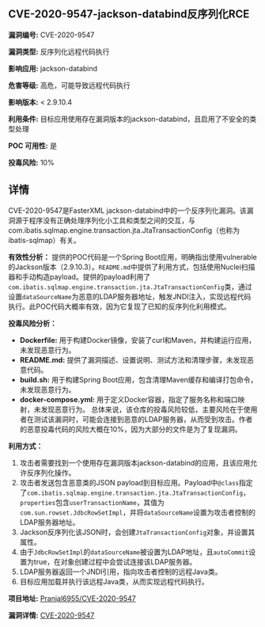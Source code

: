 ## CVE-2020-9547-jackson-databind反序列化RCE

**漏洞编号:** CVE-2020-9547

**漏洞类型:** 反序列化远程代码执行

**影响应用:** jackson-databind

**危害等级:** 高危，可能导致远程代码执行

**影响版本:** < 2.9.10.4

**利用条件:** 目标应用使用存在漏洞版本的jackson-databind，且启用了不安全的类型处理

**POC 可用性:** 是

**投毒风险:** 10%

## 详情

CVE-2020-9547是FasterXML jackson-databind中的一个反序列化漏洞。该漏洞源于程序没有正确处理序列化小工具和类型之间的交互，与com.ibatis.sqlmap.engine.transaction.jta.JtaTransactionConfig（也称为ibatis-sqlmap）有关。

**有效性分析：**
提供的POC代码是一个Spring Boot应用，明确指出使用vulnerable的Jackson版本（2.9.10.3）。`README.md`中提供了利用方式，包括使用Nuclei扫描器和手动构造payload。提供的payload利用了`com.ibatis.sqlmap.engine.transaction.jta.JtaTransactionConfig`类，通过设置`dataSourceName`为恶意的LDAP服务器地址，触发JNDI注入，实现远程代码执行。此POC代码大概率有效，因为它复现了已知的反序列化利用模式。

**投毒风险分析：**
*   **Dockerfile:** 用于构建Docker镜像，安装了curl和Maven，并构建运行应用，未发现恶意行为。
*   **README.md:** 提供了漏洞描述、设置说明、测试方法和清理步骤，未发现恶意代码。
*   **build.sh:**  用于构建Spring Boot应用，包含清理Maven缓存和编译打包命令，未发现恶意行为。
*   **docker-compose.yml:**  用于定义Docker容器，指定了服务名称和端口映射，未发现恶意行为。
总体来说，该仓库的投毒风险较低，主要风险在于使用者在测试该漏洞时，可能会连接到恶意的LDAP服务器，从而受到攻击。作者的恶意投毒代码的风险大概在10%，因为大部分的文件是为了复现漏洞。

**利用方式：**
1.  攻击者需要找到一个使用存在漏洞版本jackson-databind的应用，且该应用允许反序列化操作。
2.  攻击者发送包含恶意类的JSON payload到目标应用。Payload中`@class`指定了`com.ibatis.sqlmap.engine.transaction.jta.JtaTransactionConfig`，`properties`包含`userTransactionName`，其值为`com.sun.rowset.JdbcRowSetImpl`，并将`dataSourceName`设置为攻击者控制的LDAP服务器地址。
3.  Jackson反序列化该JSON时，会创建`JtaTransactionConfig`对象，并设置其属性。
4.  由于`JdbcRowSetImpl`的`dataSourceName`被设置为LDAP地址，且`autoCommit`设置为true，在对象创建过程中会尝试连接该LDAP服务器。
5.  LDAP服务器返回一个JNDI引用，指向攻击者控制的远程Java类。
6.  目标应用加载并执行该远程Java类，从而实现远程代码执行。

**项目地址:** [Pranjal6955/CVE-2020-9547](https://github.com/Pranjal6955/CVE-2020-9547)

**漏洞详情:** [CVE-2020-9547](https://nvd.nist.gov/vuln/detail/CVE-2020-9547)